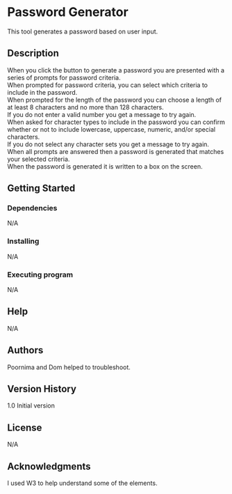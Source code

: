 # Password Generator
This tool generates a password based on user input.

## Description
When you click the button to generate a password you are presented with a series of prompts for password criteria.<br>
When prompted for password criteria, you can select which criteria to include in the password.<br>
When prompted for the length of the password you can choose a length of at least 8 characters and no more than 128 characters.<br>
If you do not enter a valid number you get a message to try again.<br>
When asked for character types to include in the password you can confirm whether or not to include lowercase, uppercase, numeric, and/or special characters.<br>
If you do not select any character sets you get a message to try again.<br>
When all prompts are answered then a password is generated that matches your selected criteria.<br>
When the password is generated it is written to a box on the screen.<br>

## Getting Started
### Dependencies
N/A
### Installing
N/A
### Executing program
N/A
## Help
N/A
## Authors
Poornima and Dom helped to troubleshoot.
## Version History
1.0 Initial version
## License
N/A
## Acknowledgments
I used W3 to help understand some of the elements.
